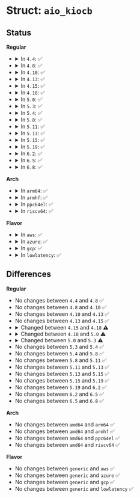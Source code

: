# Struct: <code>aio_kiocb</code>

## Status
<b>Regular</b>
<ul>
<li>
<details>
<summary>In <code>4.4</code>: ✅</summary>

```c
struct aio_kiocb {
    struct kiocb common;
    struct kioctx *ki_ctx;
    kiocb_cancel_fn *ki_cancel;
    struct iocb *ki_user_iocb;
    __u64 ki_user_data;
    struct list_head ki_list;
    struct eventfd_ctx *ki_eventfd;
};
```
</details>
</li>
<li>
<details>
<summary>In <code>4.8</code>: ✅</summary>

```c
struct aio_kiocb {
    struct kiocb common;
    struct kioctx *ki_ctx;
    kiocb_cancel_fn *ki_cancel;
    struct iocb *ki_user_iocb;
    __u64 ki_user_data;
    struct list_head ki_list;
    struct eventfd_ctx *ki_eventfd;
};
```
</details>
</li>
<li>
<details>
<summary>In <code>4.10</code>: ✅</summary>

```c
struct aio_kiocb {
    struct kiocb common;
    struct kioctx *ki_ctx;
    kiocb_cancel_fn *ki_cancel;
    struct iocb *ki_user_iocb;
    __u64 ki_user_data;
    struct list_head ki_list;
    struct eventfd_ctx *ki_eventfd;
};
```
</details>
</li>
<li>
<details>
<summary>In <code>4.13</code>: ✅</summary>

```c
struct aio_kiocb {
    struct kiocb common;
    struct kioctx *ki_ctx;
    kiocb_cancel_fn *ki_cancel;
    struct iocb *ki_user_iocb;
    __u64 ki_user_data;
    struct list_head ki_list;
    struct eventfd_ctx *ki_eventfd;
};
```
</details>
</li>
<li>
<details>
<summary>In <code>4.15</code>: ✅</summary>

```c
struct aio_kiocb {
    struct kiocb common;
    struct kioctx *ki_ctx;
    kiocb_cancel_fn *ki_cancel;
    struct iocb *ki_user_iocb;
    __u64 ki_user_data;
    struct list_head ki_list;
    struct eventfd_ctx *ki_eventfd;
};
```
</details>
</li>
<li>
<details>
<summary>In <code>4.18</code>: ✅</summary>

```c
struct aio_kiocb {
    struct kiocb rw;
    struct fsync_iocb fsync;
    struct kioctx *ki_ctx;
    kiocb_cancel_fn *ki_cancel;
    struct iocb *ki_user_iocb;
    __u64 ki_user_data;
    struct list_head ki_list;
    struct eventfd_ctx *ki_eventfd;
};
```
</details>
</li>
<li>
<details>
<summary>In <code>5.0</code>: ✅</summary>

```c
struct aio_kiocb {
    struct file *ki_filp;
    struct kiocb rw;
    struct fsync_iocb fsync;
    struct poll_iocb poll;
    struct kioctx *ki_ctx;
    kiocb_cancel_fn *ki_cancel;
    struct iocb *ki_user_iocb;
    __u64 ki_user_data;
    struct list_head ki_list;
    refcount_t ki_refcnt;
    struct eventfd_ctx *ki_eventfd;
};
```
</details>
</li>
<li>
<details>
<summary>In <code>5.3</code>: ✅</summary>

```c
struct aio_kiocb {
    struct file *ki_filp;
    struct kiocb rw;
    struct fsync_iocb fsync;
    struct poll_iocb poll;
    struct kioctx *ki_ctx;
    kiocb_cancel_fn *ki_cancel;
    struct io_event ki_res;
    struct list_head ki_list;
    refcount_t ki_refcnt;
    struct eventfd_ctx *ki_eventfd;
};
```
</details>
</li>
<li>
<details>
<summary>In <code>5.4</code>: ✅</summary>

```c
struct aio_kiocb {
    struct file *ki_filp;
    struct kiocb rw;
    struct fsync_iocb fsync;
    struct poll_iocb poll;
    struct kioctx *ki_ctx;
    kiocb_cancel_fn *ki_cancel;
    struct io_event ki_res;
    struct list_head ki_list;
    refcount_t ki_refcnt;
    struct eventfd_ctx *ki_eventfd;
};
```
</details>
</li>
<li>
<details>
<summary>In <code>5.8</code>: ✅</summary>

```c
struct aio_kiocb {
    struct file *ki_filp;
    struct kiocb rw;
    struct fsync_iocb fsync;
    struct poll_iocb poll;
    struct kioctx *ki_ctx;
    kiocb_cancel_fn *ki_cancel;
    struct io_event ki_res;
    struct list_head ki_list;
    refcount_t ki_refcnt;
    struct eventfd_ctx *ki_eventfd;
};
```
</details>
</li>
<li>
<details>
<summary>In <code>5.11</code>: ✅</summary>

```c
struct aio_kiocb {
    struct file *ki_filp;
    struct kiocb rw;
    struct fsync_iocb fsync;
    struct poll_iocb poll;
    struct kioctx *ki_ctx;
    kiocb_cancel_fn *ki_cancel;
    struct io_event ki_res;
    struct list_head ki_list;
    refcount_t ki_refcnt;
    struct eventfd_ctx *ki_eventfd;
};
```
</details>
</li>
<li>
<details>
<summary>In <code>5.13</code>: ✅</summary>

```c
struct aio_kiocb {
    struct file *ki_filp;
    struct kiocb rw;
    struct fsync_iocb fsync;
    struct poll_iocb poll;
    struct kioctx *ki_ctx;
    kiocb_cancel_fn *ki_cancel;
    struct io_event ki_res;
    struct list_head ki_list;
    refcount_t ki_refcnt;
    struct eventfd_ctx *ki_eventfd;
};
```
</details>
</li>
<li>
<details>
<summary>In <code>5.15</code>: ✅</summary>

```c
struct aio_kiocb {
    struct file *ki_filp;
    struct kiocb rw;
    struct fsync_iocb fsync;
    struct poll_iocb poll;
    struct kioctx *ki_ctx;
    kiocb_cancel_fn *ki_cancel;
    struct io_event ki_res;
    struct list_head ki_list;
    refcount_t ki_refcnt;
    struct eventfd_ctx *ki_eventfd;
};
```
</details>
</li>
<li>
<details>
<summary>In <code>5.19</code>: ✅</summary>

```c
struct aio_kiocb {
    struct file *ki_filp;
    struct kiocb rw;
    struct fsync_iocb fsync;
    struct poll_iocb poll;
    struct kioctx *ki_ctx;
    kiocb_cancel_fn *ki_cancel;
    struct io_event ki_res;
    struct list_head ki_list;
    refcount_t ki_refcnt;
    struct eventfd_ctx *ki_eventfd;
};
```
</details>
</li>
<li>
<details>
<summary>In <code>6.2</code>: ✅</summary>

```c
struct aio_kiocb {
    struct file *ki_filp;
    struct kiocb rw;
    struct fsync_iocb fsync;
    struct poll_iocb poll;
    struct kioctx *ki_ctx;
    kiocb_cancel_fn *ki_cancel;
    struct io_event ki_res;
    struct list_head ki_list;
    refcount_t ki_refcnt;
    struct eventfd_ctx *ki_eventfd;
};
```
</details>
</li>
<li>
<details>
<summary>In <code>6.5</code>: ✅</summary>

```c
struct aio_kiocb {
    struct file *ki_filp;
    struct kiocb rw;
    struct fsync_iocb fsync;
    struct poll_iocb poll;
    struct kioctx *ki_ctx;
    kiocb_cancel_fn *ki_cancel;
    struct io_event ki_res;
    struct list_head ki_list;
    refcount_t ki_refcnt;
    struct eventfd_ctx *ki_eventfd;
};
```
</details>
</li>
<li>
<details>
<summary>In <code>6.8</code>: ✅</summary>

```c
struct aio_kiocb {
    struct file *ki_filp;
    struct kiocb rw;
    struct fsync_iocb fsync;
    struct poll_iocb poll;
    struct kioctx *ki_ctx;
    kiocb_cancel_fn *ki_cancel;
    struct io_event ki_res;
    struct list_head ki_list;
    refcount_t ki_refcnt;
    struct eventfd_ctx *ki_eventfd;
};
```
</details>
</li>
</ul>
<b>Arch</b>
<ul>
<li>
<details>
<summary>In <code>arm64</code>: ✅</summary>

```c
struct aio_kiocb {
    struct file *ki_filp;
    struct kiocb rw;
    struct fsync_iocb fsync;
    struct poll_iocb poll;
    struct kioctx *ki_ctx;
    kiocb_cancel_fn *ki_cancel;
    struct io_event ki_res;
    struct list_head ki_list;
    refcount_t ki_refcnt;
    struct eventfd_ctx *ki_eventfd;
};
```
</details>
</li>
<li>
<details>
<summary>In <code>armhf</code>: ✅</summary>

```c
struct aio_kiocb {
    struct file *ki_filp;
    struct kiocb rw;
    struct fsync_iocb fsync;
    struct poll_iocb poll;
    struct kioctx *ki_ctx;
    kiocb_cancel_fn *ki_cancel;
    struct io_event ki_res;
    struct list_head ki_list;
    refcount_t ki_refcnt;
    struct eventfd_ctx *ki_eventfd;
};
```
</details>
</li>
<li>
<details>
<summary>In <code>ppc64el</code>: ✅</summary>

```c
struct aio_kiocb {
    struct file *ki_filp;
    struct kiocb rw;
    struct fsync_iocb fsync;
    struct poll_iocb poll;
    struct kioctx *ki_ctx;
    kiocb_cancel_fn *ki_cancel;
    struct io_event ki_res;
    struct list_head ki_list;
    refcount_t ki_refcnt;
    struct eventfd_ctx *ki_eventfd;
};
```
</details>
</li>
<li>
<details>
<summary>In <code>riscv64</code>: ✅</summary>

```c
struct aio_kiocb {
    struct file *ki_filp;
    struct kiocb rw;
    struct fsync_iocb fsync;
    struct poll_iocb poll;
    struct kioctx *ki_ctx;
    kiocb_cancel_fn *ki_cancel;
    struct io_event ki_res;
    struct list_head ki_list;
    refcount_t ki_refcnt;
    struct eventfd_ctx *ki_eventfd;
};
```
</details>
</li>
</ul>
<b>Flavor</b>
<ul>
<li>
<details>
<summary>In <code>aws</code>: ✅</summary>

```c
struct aio_kiocb {
    struct file *ki_filp;
    struct kiocb rw;
    struct fsync_iocb fsync;
    struct poll_iocb poll;
    struct kioctx *ki_ctx;
    kiocb_cancel_fn *ki_cancel;
    struct io_event ki_res;
    struct list_head ki_list;
    refcount_t ki_refcnt;
    struct eventfd_ctx *ki_eventfd;
};
```
</details>
</li>
<li>
<details>
<summary>In <code>azure</code>: ✅</summary>

```c
struct aio_kiocb {
    struct file *ki_filp;
    struct kiocb rw;
    struct fsync_iocb fsync;
    struct poll_iocb poll;
    struct kioctx *ki_ctx;
    kiocb_cancel_fn *ki_cancel;
    struct io_event ki_res;
    struct list_head ki_list;
    refcount_t ki_refcnt;
    struct eventfd_ctx *ki_eventfd;
};
```
</details>
</li>
<li>
<details>
<summary>In <code>gcp</code>: ✅</summary>

```c
struct aio_kiocb {
    struct file *ki_filp;
    struct kiocb rw;
    struct fsync_iocb fsync;
    struct poll_iocb poll;
    struct kioctx *ki_ctx;
    kiocb_cancel_fn *ki_cancel;
    struct io_event ki_res;
    struct list_head ki_list;
    refcount_t ki_refcnt;
    struct eventfd_ctx *ki_eventfd;
};
```
</details>
</li>
<li>
<details>
<summary>In <code>lowlatency</code>: ✅</summary>

```c
struct aio_kiocb {
    struct file *ki_filp;
    struct kiocb rw;
    struct fsync_iocb fsync;
    struct poll_iocb poll;
    struct kioctx *ki_ctx;
    kiocb_cancel_fn *ki_cancel;
    struct io_event ki_res;
    struct list_head ki_list;
    refcount_t ki_refcnt;
    struct eventfd_ctx *ki_eventfd;
};
```
</details>
</li>
</ul>

## Differences
<b>Regular</b>
<ul>
<li>
No changes between <code>4.4</code> and <code>4.8</code> ✅
</li>
<li>
No changes between <code>4.8</code> and <code>4.10</code> ✅
</li>
<li>
No changes between <code>4.10</code> and <code>4.13</code> ✅
</li>
<li>
No changes between <code>4.13</code> and <code>4.15</code> ✅
</li>
<li>
<details>
<summary>Changed between <code>4.15</code> and <code>4.18</code> ⚠️</summary>
<ul>
<li>
<b>Field added. </b>
<code>struct kiocb rw</code>
</li>
<li>
<b>Field added. </b>
<code>struct fsync_iocb fsync</code>
</li>
<li>
<b>Field removed. </b>
<code>struct kiocb common</code>
</li>
</ul>
</details>
</li>
<li>
<details>
<summary>Changed between <code>4.18</code> and <code>5.0</code> ⚠️</summary>
<ul>
<li>
<b>Field added. </b>
<code>struct file *ki_filp</code>
</li>
<li>
<b>Field added. </b>
<code>struct poll_iocb poll</code>
</li>
<li>
<b>Field added. </b>
<code>refcount_t ki_refcnt</code>
</li>
</ul>
</details>
</li>
<li>
<details>
<summary>Changed between <code>5.0</code> and <code>5.3</code> ⚠️</summary>
<ul>
<li>
<b>Field added. </b>
<code>struct io_event ki_res</code>
</li>
<li>
<b>Field removed. </b>
<code>struct iocb *ki_user_iocb</code>
</li>
<li>
<b>Field removed. </b>
<code>__u64 ki_user_data</code>
</li>
</ul>
</details>
</li>
<li>
No changes between <code>5.3</code> and <code>5.4</code> ✅
</li>
<li>
No changes between <code>5.4</code> and <code>5.8</code> ✅
</li>
<li>
No changes between <code>5.8</code> and <code>5.11</code> ✅
</li>
<li>
No changes between <code>5.11</code> and <code>5.13</code> ✅
</li>
<li>
No changes between <code>5.13</code> and <code>5.15</code> ✅
</li>
<li>
No changes between <code>5.15</code> and <code>5.19</code> ✅
</li>
<li>
No changes between <code>5.19</code> and <code>6.2</code> ✅
</li>
<li>
No changes between <code>6.2</code> and <code>6.5</code> ✅
</li>
<li>
No changes between <code>6.5</code> and <code>6.8</code> ✅
</li>
</ul>
<b>Arch</b>
<ul>
<li>
No changes between <code>amd64</code> and <code>arm64</code> ✅
</li>
<li>
No changes between <code>amd64</code> and <code>armhf</code> ✅
</li>
<li>
No changes between <code>amd64</code> and <code>ppc64el</code> ✅
</li>
<li>
No changes between <code>amd64</code> and <code>riscv64</code> ✅
</li>
</ul>
<b>Flavor</b>
<ul>
<li>
No changes between <code>generic</code> and <code>aws</code> ✅
</li>
<li>
No changes between <code>generic</code> and <code>azure</code> ✅
</li>
<li>
No changes between <code>generic</code> and <code>gcp</code> ✅
</li>
<li>
No changes between <code>generic</code> and <code>lowlatency</code> ✅
</li>
</ul>
